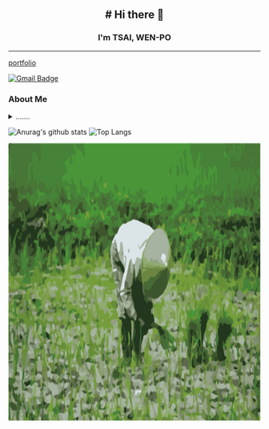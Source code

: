 <div align="center">
<h2># Hi there 👋</h2>
<h3>I'm TSAI, WEN-PO</h3>
<hr>
</div>

<div align="left">
<p>

[portfolio](https://twpjack.github.io/)

[![Gmail Badge](https://img.shields.io/badge/-jackfirstfound@gmail.com-c14438?style=plastic&logo=Gmail&logoColor=white&link=mailto:jackfirstfound@gmail.com)](mailto:jackfirstfound@gmail.com)

</p>

<h3>About Me</h3>
<details>
  <summary>.......</summary>
<ol>
<ul>
<h4>🎮🕹 Games development</h4>

![UNITY](https://img.shields.io/badge/Unity-100000?style=for-the-badge&logo=unity&logoColor=white) 
![C##](https://img.shields.io/badge/C%23-239120?style=for-the-badge&logo=c-sharp&logoColor=white)

</ul>
<ul>
<h4>🖌🖥UI DESIGN</h4>

  ![photoshop](https://aleen42.github.io/badges/src/photoshop.svg)
  ![illustrator](https://aleen42.github.io/badges/src/illustrator.svg)
    <svg viewBox="0 0 38 57" width="30" height="20"><path fill="#1abcfe" d="M19 28.5a9.5 9.5 0 1 1 19 0 9.5 9.5 0 0 1-19 0z"></path><path fill="#0acf83" d="M0 47.5A9.5 9.5 0 0 1 9.5 38H19v9.5a9.5 9.5 0 1 1-19 0z"></path><path fill="#ff7262" d="M19 0v19h9.5a9.5 9.5 0 1 0 0-19H19z"></path><path fill="#f24e1e" d="M0 9.5A9.5 9.5 0 0 0 9.5 19H19V0H9.5A9.5 9.5 0 0 0 0 9.5z"></path><path fill="#a259ff" d="M0 28.5A9.5 9.5 0 0 0 9.5 38H19V19H9.5A9.5 9.5 0 0 0 0 28.5z"></path></svg>figma
</ul>
<ul>
<h4>🎥📼film editing</h4>

  ![after_effects](https://aleen42.github.io/badges/src/after_effects.svg)
  ![premiere](https://aleen42.github.io/badges/src/premiere.svg)
</ul>
<ul>
<h4>🖥⌨web development</h4>

  ![HTML5](https://img.shields.io/badge/-HTML5-E34F26?style=plastic&logo=html5&logoColor=white)
  ![CSS3](https://img.shields.io/badge/-CSS3-1572B6?style=plastic&logo=css3)
  ![JavaScript](https://img.shields.io/badge/-JavaScript-black?style=plastic&logo=javascript)<br>
  ![Bootstrap](https://img.shields.io/badge/Bootstrap-563D7C?style=for-the-badge&logo=bootstrap&logoColor=white)
  ![jQuery](https://img.shields.io/badge/jQuery-0769AD?style=for-the-badge&logo=jquery&logoColor=white)<br>
  ![Sass](https://img.shields.io/badge/Sass-CC6699?style=for-the-badge&logo=sass&logoColor=white)<br>
  ![Node.JS](https://img.shields.io/badge/-Node.JS-black?style=plastic&logo=Node.js) 
  ![Express.JS](https://img.shields.io/badge/-Express.JS-c7b198?style=plastic&logo=Express.JS)
  ![MongoDB](https://img.shields.io/badge/-MongoDB-black?style=plastic&logo=mongodb)<br>
  ![vue.js](https://img.shields.io/badge/Vue.js-35495E?style=for-the-badge&logo=vue.js&logoColor=4FC08D)<br>
  ![GOOGLE CLOUD](https://img.shields.io/badge/Google_Cloud-4285F4?style=for-the-badge&logo=google-cloud&logoColor=white)
  ![HEROKU](https://img.shields.io/badge/Heroku-430098?style=for-the-badge&logo=heroku&logoColor=white)<br>
  ![VS Code](https://img.shields.io/badge/-VS%20Code-007ACC?style=plastic&logo=visual-studio-code)
  ![dreamweaver](https://aleen42.github.io/badges/src/dreamweaver.svg)<br>
  ![Git](https://img.shields.io/badge/-Git-black?style=plastic&logo=git)
</ul>
<ul>
<h4>........</h4>

</ul>
</ol>
</details>

![Anurag's github stats](https://github-readme-stats.vercel.app/api?username=TWPjack&theme=vue-dark)
![Top Langs](https://github-readme-stats.vercel.app/api/top-langs/?username=TWPjack&layout=compact&theme=vue-dark)



<img src="https://raw.githubusercontent.com/TWPjack/TWPjack/master/farmer.png" height="555" width="900">
  <!-- <p>我想種田🌾🌾🌾</p>
<details>
  <summary><b>如果有一天，</b></summary>
  gdfgdfgdf
</details> -->
</div>






